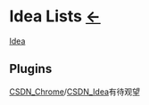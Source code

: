 # Idea Lists  [←](../index.md)

[Idea](Idea.txt)

## Plugins

[CSDN_Chrome](https://plugin.csdn.net/?utm_medium=distribute.pc_blog_right_sidebar.476366.nonecase&depth_1-utm_source=distribute.pc_blog_right_sidebar.476366.nonecase)/[CSDN_Idea](https://plugin.csdn.net/idea.html)有待观望

[]()

[]()
